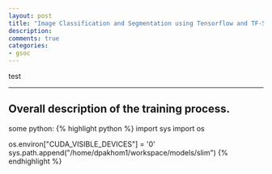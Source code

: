 ```yaml
---
layout: post
title: "Image Classification and Segmentation using Tensorflow and TF-Slim"
description:
comments: true
categories:
- gsoc
---
```



test

___

## Overall description of the training process.

some python:
{% highlight python %}
import sys
import os

os.environ["CUDA_VISIBLE_DEVICES"] = '0'
sys.path.append("/home/dpakhom1/workspace/models/slim")
{% endhighlight %}